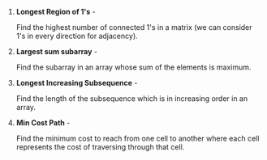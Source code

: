 1. **Longest Region of 1's** -

      Find the highest number of connected 1's in a matrix (we can consider 1's in every direction for adjacency).

2. **Largest sum subarray** -

      Find the subarray in an array whose sum of the elements is maximum.

3. **Longest Increasing Subsequence** -

      Find the length of the subsequence which is in increasing order in an array.

4. **Min Cost Path** -

      Find the minimum cost to reach from one cell to another where each cell represents the cost of traversing through that cell.
